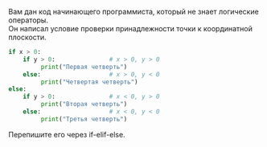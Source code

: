 Вам дан код начинающего программиста, который не знает логические операторы.  
Он написал условие проверки принадлежности точки к координатной плоскости.  

```python
if x > 0:
    if y > 0:               # x > 0, y > 0
         print("Первая четверть")
    else:                   # x > 0, y < 0
         print("Четвертая четверть")
else:
    if y > 0:               # x < 0, y > 0
         print("Вторая четверть")
    else:                   # x < 0, y < 0
         print("Третья четверть")
```

Перепишите его через if-elif-else.
